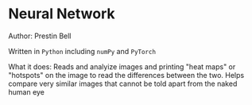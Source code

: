 # Neural Network

Author: Prestin Bell

Written in `Python` including `numPy` and `PyTorch`

What it does: Reads and analyize images and printing "heat maps" or "hotspots" on the image to read the differences between the two. Helps compare very similar images that cannot be told apart from the naked human eye